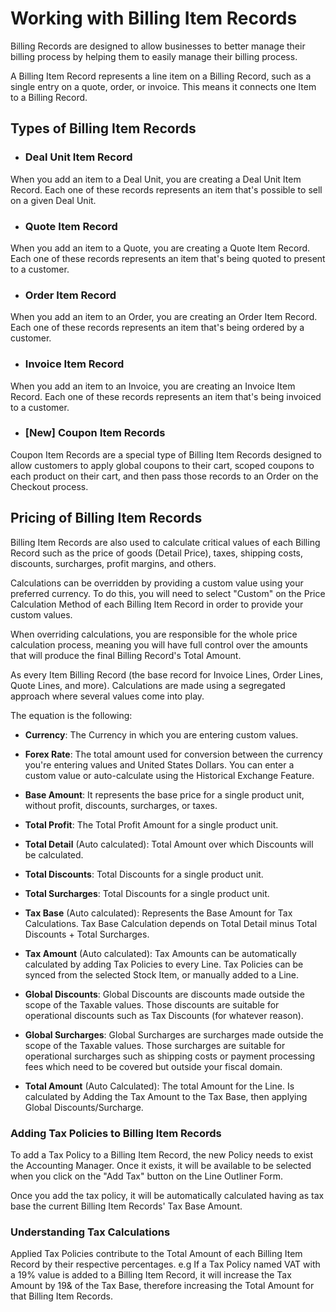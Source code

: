 # Working with Billing Item Records

Billing Records are designed to allow businesses to better manage their billing process by helping them to easily manage their billing process.

A Billing Item Record represents a line item on a Billing Record, such as a single entry on a quote, order, or invoice. This means it connects one Item to a Billing Record.

## Types of Billing Item Records

- ### Deal Unit Item Record
When you add an item to a Deal Unit, you are creating a Deal Unit Item Record. Each one of these records represents an item that's possible to sell on a given Deal Unit.

- ### Quote Item Record
When you add an item to a Quote, you are creating a Quote Item Record. Each one of these records represents an item that's being quoted to present to a customer.

- ### Order Item Record
When you add an item to an Order, you are creating an Order Item Record. Each one of these records represents an item that's being ordered by a customer.

- ### Invoice Item Record
When you add an item to an Invoice, you are creating an Invoice Item Record. Each one of these records represents an item that's being invoiced to a customer.

- ### [New] Coupon Item Records
Coupon Item Records are a special type of Billing Item Records designed to allow customers to apply global coupons to their cart, scoped coupons to each product on their cart, and then pass those records to an Order on the Checkout process.

## Pricing of Billing Item Records

Billing Item Records are also used to calculate critical values of each Billing Record such as the price of goods (Detail Price), taxes, shipping costs, discounts, surcharges, profit margins, and others. 

Calculations can be overridden by providing a custom value using your preferred currency. To do this, you will need to select "Custom" on the Price Calculation Method of each Billing Item Record in order to provide your custom values.

When overriding calculations, you are responsible for the whole price calculation process, meaning you will have full control over the amounts that will produce the final Billing Record's Total Amount.


As every Item Billing Record (the base record for Invoice Lines, Order Lines, Quote Lines, and more). Calculations are made using a segregated approach where several values come into play.

The equation is the following:
- **Currency**: The Currency in which you are entering custom values.
- **Forex Rate**: The total amount used for conversion between the currency you're entering values and United States Dollars. You can enter a custom value or auto-calculate using the Historical Exchange Feature.
- **Base Amount**: It represents the base price for a single product unit, without profit, discounts, surcharges, or taxes.
- **Total Profit**: The Total Profit Amount for a single product unit.
- **Total Detail** (Auto calculated): Total Amount over which Discounts will be calculated.

- **Total Discounts**: Total Discounts for a single product unit.
- **Total Surcharges**: Total Discounts for a single product unit.

- **Tax Base** (Auto calculated): Represents the Base Amount for Tax Calculations. Tax Base Calculation depends on Total Detail minus Total Discounts + Total Surcharges.

- **Tax Amount** (Auto calculated): Tax Amounts can be automatically calculated by adding Tax Policies to every Line. Tax Policies can be synced from the selected Stock Item, or manually added to a Line.

- **Global Discounts**: Global Discounts are discounts made outside the scope of the Taxable values. Those discounts are suitable for operational discounts such as Tax Discounts (for whatever reason).

- **Global Surcharges**: Global Surcharges are surcharges made outside the scope of the Taxable values. Those surcharges are suitable for operational surcharges such as shipping costs or payment processing fees which need to be covered but outside your fiscal domain.
- **Total Amount** (Auto Calculated): The total Amount for the Line. Is calculated by Adding the Tax Amount to the Tax Base, then applying Global Discounts/Surcharge.

### Adding Tax Policies to Billing Item Records
To add a Tax Policy to a Billing Item Record, the new Policy needs to exist the Accounting Manager. Once it exists, it will be available to be selected when you click on the "Add Tax" button on the Line Outliner Form.

Once you add the tax policy, it will be automatically calculated having as tax base the current Billing Item Records' Tax Base Amount.

### Understanding Tax Calculations
Applied Tax Policies contribute to the Total Amount of each Billing Item Record by their respective percentages. e.g If a Tax Policy named VAT with a 19% value is added to a Billing Item Record, it will increase the Tax Amount by 19& of the Tax Base, therefore increasing the Total Amount for that Billing Item Records. 
